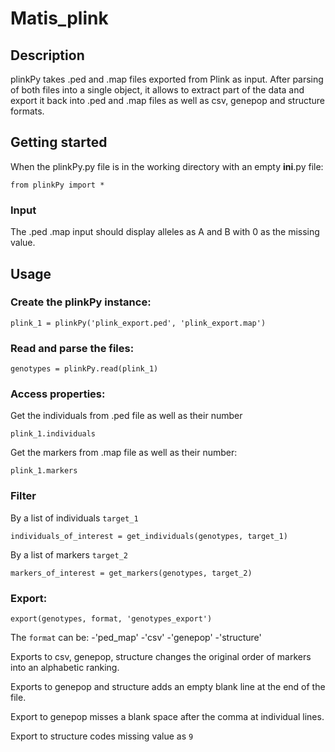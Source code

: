 # Matis_plink

## Description

plinkPy takes .ped and .map files exported from Plink as input. After parsing of both files into a single object, 
it allows to extract part of the data and export it back into .ped and .map files as well as csv, genepop and structure formats.

## Getting started

When the plinkPy.py file is in the working directory with an empty __ini__.py file:
```
from plinkPy import *
```
### Input
The .ped .map input should display alleles as A and B with 0 as the missing value.

## Usage

### Create the plinkPy instance:
```
plink_1 = plinkPy('plink_export.ped', 'plink_export.map')
```

### Read and parse the files:
```
genotypes = plinkPy.read(plink_1)
```

### Access properties:
Get the individuals from .ped file as well as their number
```
plink_1.individuals
```
Get the markers from .map file as well as their number:
```
plink_1.markers
```

### Filter
By a list of individuals `target_1`
```
individuals_of_interest = get_individuals(genotypes, target_1)
```
By a list of markers `target_2`
```
markers_of_interest = get_markers(genotypes, target_2)
```

### Export:
```
export(genotypes, format, 'genotypes_export')
```
The `format` can be:
-'ped_map'
-'csv'
-'genepop'
-'structure'

Exports to csv, genepop, structure changes the original order of markers into an alphabetic ranking.

Exports to genepop and structure adds an empty blank line at the end of the file.

Export to genepop misses a blank space after the comma at individual lines.

Export to structure codes missing value as `9`

